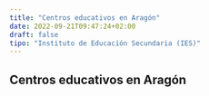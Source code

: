 ```yaml
---
title: "Centros educativos en Aragón"
date: 2022-09-21T09:47:24+02:00
draft: false
tipo: "Instituto de Educación Secundaria (IES)"
---
```


## Centros educativos en Aragón

